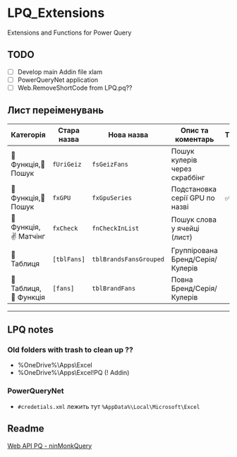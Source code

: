 # LPQ_Extensions

Extensions and Functions for Power Query

## TODO

- [ ] Develop main Addin file xlam
- [ ] PowerQueryNet application
- [ ] Web.RemoveShortCode from LPQ.pq??

## Лист переіменувань

| Категорія             | Стара назва | Нова назва             | Опис та коментарь                | TODO |
| --------------------- | ----------- | --------------------   | -------------------------------- | ---- |
| 📑 Функція,🔎 Пошук   | `fUriGeiz`  | `fsGeizFans`           | Пошук кулерів через скраббінг    |      |
| 📑 Функція,🔎 Пошук   | `fxGPU`     | `fxGpuSeries`          | Подстановка серії GPU по назві   | ✅    |
| 📑 Функція,✌️ Матчінг | `fxCheck`   | `fnCheckInList`        | Пошук слова у ячейці (лист)      |      |
| 📅 Таблиця            | `[tblFans]` | `tblBrandsFansGrouped` | Группірована Бренд/Серія/Кулерів |      |
| 📅 Таблиця,📑 Функція | `[fans]`    | `tblBrandFans`         | Повна Бренд/Серія/Кулерів        |      |

- - -

## LPQ notes

### Old folders with trash to clean up ??

- %OneDrive%\Apps\Excel
- %OneDrive%\Apps\Excel\!PQ (! Addin)

### PowerQueryNet

- `#credetials.xml` лежить тут `%AppData%\Local\Microsoft\Excel`

## Readme

[Web API PQ - ninMonkQuery](https://github.com/ninmonkey/ninMonkQuery-examples/tree/main/WebRequests)
